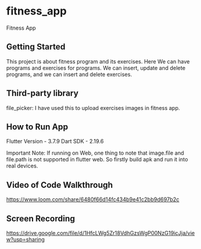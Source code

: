 # fitness_app

Fitness App

## Getting Started

This project is about fitness program and its exercises. Here We can have programs and exercises for programs. We can insert, update and delete programs, and we can insert and delete exercises.

## Third-party library

file_picker: I have used this to upload exercises images in fitness app.

## How to Run App
Flutter Version - 3.7.9
Dart SDK - 2.19.6

Important Note: If running on Web, one thing to note that image.file and file.path is not supported in flutter web. So firstly build apk and run it into real devices.

## Video of Code Walkthrough
https://www.loom.com/share/6480f66d14fc434b9e41c2bb9d697b2c

## Screen Recording
https://drive.google.com/file/d/1HfcLWg5Zr18VdhGzsWgP00NzG19icJja/view?usp=sharing
